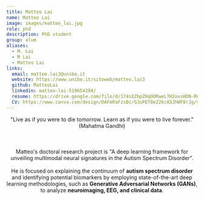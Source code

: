 ```yaml
---
title: Matteo Lai
name: Matteo Lai
image: images/matteo_lai.jpg
role: phd
description: PhD student
group: alum
aliases:
  - M. Lai
  - M Lai
  - Matteo Lai
links:
  email: matteo.lai3@unibo.it
  website: https://www.unibo.it/sitoweb/matteo.lai3
  github: MatteoLai
  linkedin: matteo-lai-519654204/
  resume: https://drive.google.com/file/d/174sXZhpZHqOORweL7H2oxsHDN-RCS9OR/view?usp=sharing
  CV: https://www.canva.com/design/DAFmRaFzsDc/GJoPET0e22kcA5JhWF8rJg/view?website#4:problem-solving
---
```


<center>"Live as if you were to die tomorrow. Learn as if you were to live forever." (Mahatma Gandhi)<br><br><br><br>Matteo's doctoral research project is "A deep learning framework for unveiling multimodal neural signatures in the Autism Spectrum Disorder".<br><br>He is focused on explaining the continuum of <b>autism spectrum disorder</b> and identifying potential biomarkers by employing state-of-the-art deep learning methodologies, such as <b>Generative Adversarial Networks (GANs)</b>, to analyze <b>neuroimaging, EEG, and clinical data</b>.</center>
  
